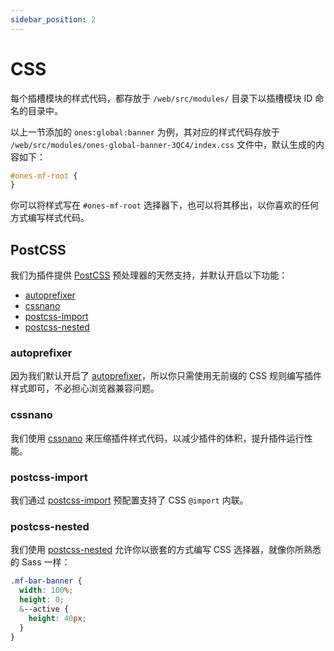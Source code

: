 ```yaml
---
sidebar_position: 2
---
```


# CSS

每个插槽模块的样式代码，都存放于 `/web/src/modules/` 目录下以插槽模块 ID 命名的目录中。

以上一节添加的 `ones:global:banner` 为例，其对应的样式代码存放于 `/web/src/modules/ones-global-banner-3QC4/index.css` 文件中，默认生成的内容如下：

```css title="/web/src/modules/ones-global-banner-3QC4/index.css"
#ones-mf-root {
}
```

你可以将样式写在 `#ones-mf-root` 选择器下，也可以将其移出，以你喜欢的任何方式编写样式代码。

## PostCSS

我们为插件提供 [PostCSS](http://postcss.org/) 预处理器的天然支持，并默认开启以下功能：

- [autoprefixer](https://github.com/postcss/autoprefixer)
- [cssnano](https://cssnano.co/)
- [postcss-import](https://github.com/postcss/postcss-import)
- [postcss-nested](https://github.com/postcss/postcss-nested)

### autoprefixer

因为我们默认开启了 [autoprefixer](https://github.com/postcss/autoprefixer)，所以你只需使用无前缀的 CSS 规则编写插件样式即可，不必担心浏览器兼容问题。

### cssnano

我们使用 [cssnano](https://cssnano.co/) 来压缩插件样式代码，以减少插件的体积，提升插件运行性能。

### postcss-import

我们通过 [postcss-import](https://github.com/postcss/postcss-import) 预配置支持了 CSS `@import` 内联。

### postcss-nested

我们使用 [postcss-nested](https://github.com/postcss/postcss-nested) 允许你以嵌套的方式编写 CSS 选择器，就像你所熟悉的 Sass 一样：

```scss
.mf-bar-banner {
  width: 100%;
  height: 0;
  &--active {
    height: 40px;
  }
}
```
